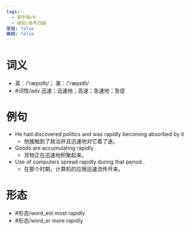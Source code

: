 ```yaml
---
tags:
  - 首字母/R
  - 级别/高考四级
掌握: false
模糊: false
---
```

# 词义
- 英：/'ræpɪdlɪ/； 美：/'ræpɪdli/
- #词性/adv  迅速；迅速地；高速；急速地；急促
# 例句
- He had discovered politics and was rapidly becoming absorbed by it
	- 他接触到了政治并且迅速地对它着了迷。
- Goods are accumulating rapidly .
	- 货物正在迅速地积聚起来。
- Use of computers spread rapidly during that period .
	- 在那个时期，计算机的应用迅速流传开来。
# 形态
- #形态/word_est most rapidly
- #形态/word_er more rapidly
